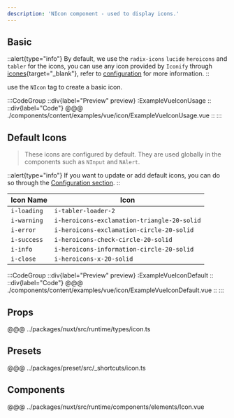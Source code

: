 ```yaml
---
description: 'NIcon component - used to display icons.'
---
```


## Basic

::alert{type="info"}
By default, we use the `radix-icons` `lucide` `heroicons` and `tabler` for the icons, you can use any icon provided by `Iconify` through [icones](https://icones.js.org/){target="_blank"}, refer to [configuration](/#getting-started/configuration) for more information.
::

use the `NIcon` tag to create a basic icon.

:::CodeGroup
::div{label="Preview" preview}
  :ExampleVueIconUsage
::
::div{label="Code"}
@@@ ./components/content/examples/vue/icon/ExampleVueIconUsage.vue
::
:::

## Default Icons

> These icons are configured by default. They are used globally in the components such as `NInput` and `NAlert`.

::alert{type="info"}
If you want to update or add default icons, you can do so through the [Configuration section](/#getting-started/configuration).
::

| Icon Name   | Icon                                        |
| ----------- | ------------------------------------------- |
| `i-loading` | `i-tabler-loader-2`           |
| `i-warning` | `i-heroicons-exclamation-triangle-20-solid` |
| `i-error`   | `i-heroicons-exclamation-circle-20-solid`   |
| `i-success` | `i-heroicons-check-circle-20-solid`         |
| `i-info`    | `i-heroicons-information-circle-20-solid`   |
| `i-close`   | `i-heroicons-x-20-solid`                    |

:::CodeGroup
::div{label="Preview" preview}
  :ExampleVueIconDefault
::
::div{label="Code"}
@@@ ./components/content/examples/vue/icon/ExampleVueIconDefault.vue
::
:::

## Props
@@@ ../packages/nuxt/src/runtime/types/icon.ts

## Presets
@@@ ../packages/preset/src/_shortcuts/icon.ts

## Components
@@@ ../packages/nuxt/src/runtime/components/elements/Icon.vue


